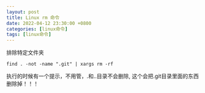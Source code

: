 ```yaml
---
layout: post
title: Linux rm 命令
date: 2022-04-12 23:30:00 +0800
categories: [linux命令]
tags: [linux命令]
---
```


排除特定文件夹

```
find . -not -name ".git" | xargs rm -rf 
```

执行的时候有一个提示，不用管，.和..目录不会删除, 这个会把.git目录里面的东西删除掉！！！